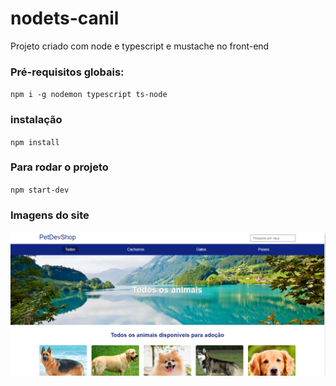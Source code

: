 # nodets-canil
Projeto criado com node e typescript e mustache no front-end

### Pré-requisitos globais:
`npm i -g nodemon typescript ts-node`

### instalação
`npm install`

### Para rodar o projeto
`npm start-dev`

### Imagens do site
![Imagem do site](public/images/site.png)

